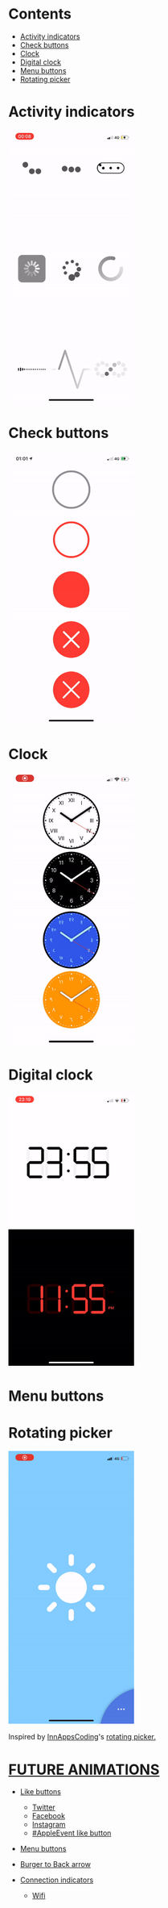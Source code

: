# Contents
- [Activity indicators](#activity-indicators)
- [Check buttons](#check-buttons)
- [Clock](#clock)
- [Digital clock](#digital-clock)
- [Menu buttons](#menu-buttons)
- [Rotating picker](#rotating-picker)


# Activity indicators
<img src="gif/activityIndicators.gif" width="250"/>

# Check buttons
<img src="gif/checkButtons.gif" width="250"/>

# Clock
<img src="gif/clock.gif" width="250"/>

# Digital clock
<img src="gif/digitalClock.gif" width="250"/>

# Menu buttons

# Rotating picker
<img src="gif/rotatingPicker.gif" width="250"/>
<p>Inspired by <a href="https://www.instagram.com/innappscoding/">InnAppsCoding</a>'s <a href="https://www.instagram.com/p/CAm_qd1ALbE/?igshid=hhqkv5q8yplk">rotating picker.</p>


# FUTURE ANIMATIONS
- Like buttons
  - Twitter
  - Facebook
  - Instagram
  - #AppleEvent like button
  
 - Menu buttons
  - Burger to Back arrow

- Connection indicators
  - Wifi
  
